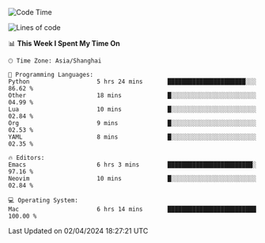<!--START_SECTION:waka-->
![Code Time](http://img.shields.io/badge/Code%20Time-1%2C883%20hrs%2053%20mins-blue)

![Lines of code](https://img.shields.io/badge/From%20Hello%20World%20I%27ve%20Written-293.3%20thousand%20lines%20of%20code-blue)

📊 **This Week I Spent My Time On** 

```text
🕑︎ Time Zone: Asia/Shanghai

💬 Programming Languages: 
Python                   5 hrs 24 mins       ██████████████████████░░░   86.62 % 
Other                    18 mins             █░░░░░░░░░░░░░░░░░░░░░░░░   04.99 % 
Lua                      10 mins             █░░░░░░░░░░░░░░░░░░░░░░░░   02.84 % 
Org                      9 mins              █░░░░░░░░░░░░░░░░░░░░░░░░   02.53 % 
YAML                     8 mins              █░░░░░░░░░░░░░░░░░░░░░░░░   02.35 % 

🔥 Editors: 
Emacs                    6 hrs 3 mins        ████████████████████████░   97.16 % 
Neovim                   10 mins             █░░░░░░░░░░░░░░░░░░░░░░░░   02.84 % 

💻 Operating System: 
Mac                      6 hrs 14 mins       █████████████████████████   100.00 % 
```


 Last Updated on 02/04/2024 18:27:21 UTC
<!--END_SECTION:waka-->
